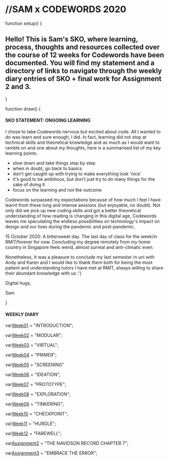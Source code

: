 # //SAM x CODEWORDS 2020

function setup() {
## Hello! This is Sam's SKO, where learning, process, thoughts and resources collected over the course of 12 weeks for Codewords have been documented. You will find my statement and a directory of links to navigate through the weekly diary entries of SKO + final work for Assignment 2 and 3. 
}

function draw() {
#### SKO STATEMENT: ONGOING LEARNING 

I chose to take Codewords nervous but excited about code. All I wanted to do was learn and sure enough, I did. In fact, learning did not stop at technical skills and theoretical knowledge and as much as I would want to ramble on and one about my thoughts, here is a summarised list of my key learning points. 

- slow down and take things step by step
- when in doubt, go back to basics
- don't get caught up with trying to make everything look 'nice' 
- it's good to be ambitious, but don't just try to do many things for the sake of doing it 
- focus on the learning and not the outcome 

Codewords surpassed my expectations because of how much I feel I have learnt from these long and intense sessions (but enjoyable, no doubt). Not only did we pick up new coding skills and got a better theoretical understanding of how reading is changing in this digital age, Codewords leaves me speculating the endless possibilities on technology's impact on design and our lives during the pandemic and post-pandemic. 

15 October 2020: A bittersweet day. The last day of class for the week/in RMIT/forever for now. Concluding my degree remotely from my home country in Singapore feels weird, almost surreal and anti-climatic even. 

Nonetheless, It was a pleasure to conclude my last semester in uni with Andy and Karen and I would like to thank them both for being the most patient and understanding tutors I have met at RMIT, always willing to share their abundant knowledge with us :') 

Digital hugs, 

Sam 

}

#### WEEKLY DIARY

var[Week01](https://samanthangsy.github.io/codewords/Weekly%20Diary/01/) = "INTRODUCTION";

var[Week02](https://samanthangsy.github.io/codewords/Weekly%20Diary/02/) = "MODULAR";

var[Week03](https://samanthangsy.github.io/codewords/Weekly%20Diary/03/) = "VIRTUAL";

var[Week04](https://samanthangsy.github.io/codewords/Weekly%20Diary/04/) = "PRIMER";

var[Week05](https://samanthangsy.github.io/codewords/Weekly%20Diary/05/) = "SCREENING"

var[Week06](https://samanthangsy.github.io/codewords/Weekly%20Diary/06/) = "IDEATION"; 

var[Week07](https://samanthangsy.github.io/codewords/Weekly%20Diary/07/) = "PROTOTYPE";

var[Week08](https://samanthangsy.github.io/codewords/Weekly%20Diary/08/) = "EXPLORATION";

var[Week09](https://samanthangsy.github.io/codewords/Weekly%20Diary/09/) = "TINKERING";

var[Week10](https://samanthangsy.github.io/codewords/Weekly%20Diary/10/) = "CHECKPOINT";

var[Week11](https://samanthangsy.github.io/codewords/Weekly%20Diary/11/) = "HURDLE";

var[Week12](https://samanthangsy.github.io/codewords/Weekly%20Diary/12/) = "FAREWELL";

var[Assignment2](https://www.youtube.com/watch?v=leyVlwvDqNM&feature=youtu.be) = "THE NAVIDSON RECORD CHAPTER 7";

var[Assignment3](https://samanthangsy.github.io/codewords/Final/) = "EMBRACE THE ERROR";


